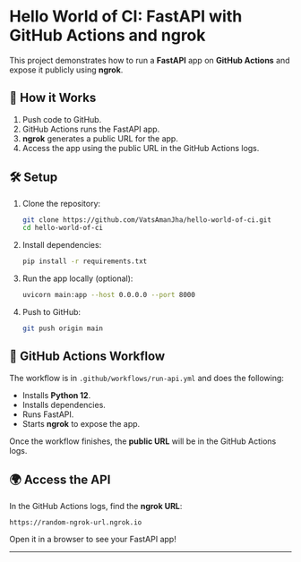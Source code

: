 # Hello World of CI: FastAPI with GitHub Actions and ngrok

This project demonstrates how to run a **FastAPI** app on **GitHub Actions** and expose it publicly using **ngrok**.

## 🚀 How it Works
1. Push code to GitHub.
2. GitHub Actions runs the FastAPI app.
3. **ngrok** generates a public URL for the app.
4. Access the app using the public URL in the GitHub Actions logs.

## 🛠️ Setup

1. Clone the repository:
   ```bash
   git clone https://github.com/VatsAmanJha/hello-world-of-ci.git
   cd hello-world-of-ci
   ```

2. Install dependencies:
   ```bash
   pip install -r requirements.txt
   ```

3. Run the app locally (optional):
   ```bash
   uvicorn main:app --host 0.0.0.0 --port 8000
   ```

4. Push to GitHub:
   ```bash
   git push origin main
   ```

## 📝 GitHub Actions Workflow

The workflow is in `.github/workflows/run-api.yml` and does the following:
- Installs **Python 12**.
- Installs dependencies.
- Runs FastAPI.
- Starts **ngrok** to expose the app.

Once the workflow finishes, the **public URL** will be in the GitHub Actions logs.

## 🌍 Access the API

In the GitHub Actions logs, find the **ngrok URL**:
```sh
https://random-ngrok-url.ngrok.io
```
Open it in a browser to see your FastAPI app!

---